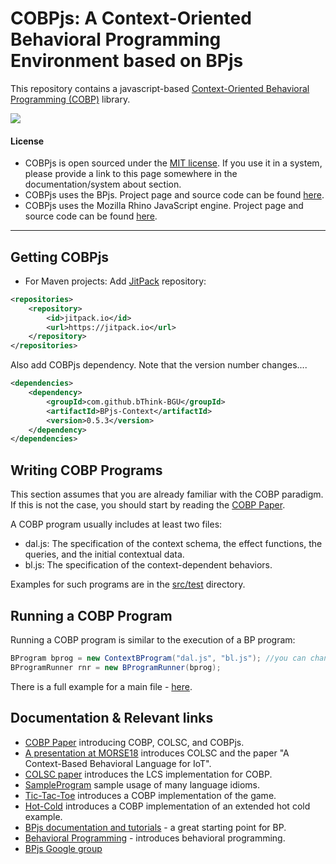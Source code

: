 # COBPjs: A Context-Oriented Behavioral Programming Environment based on BPjs

This repository contains a javascript-based [Context-Oriented Behavioral Programming (COBP)](https://www.sciencedirect.com/science/article/pii/S095058492030094X) library.

[![](https://jitpack.io/v/bThink-BGU/BPjs-Context.svg)](https://jitpack.io/#bThink-BGU/BPjs-Context)


#### License
* COBPjs is open sourced under the [MIT license](http://www.opensource.org/licenses/mit-license.php). If you use it in a system, please provide
  a link to this page somewhere in the documentation/system about section.
* COBPjs uses the BPjs. Project page and source code can be found [here](https://github.com/bThink-BGU/BPjs).
* COBPjs uses the Mozilla Rhino JavaScript engine. Project page and source code can be found [here](https://developer.mozilla.org/en-US/docs/Mozilla/Projects/Rhino).

---

## Getting COBPjs
* For Maven projects: Add [JitPack](https://jitpack.io) repository:

````xml
<repositories>
    <repository>
        <id>jitpack.io</id>
        <url>https://jitpack.io</url>
    </repository>
</repositories>
````
Also add COBPjs dependency. Note that the version number changes....
````xml
<dependencies>
    <dependency>
        <groupId>com.github.bThink-BGU</groupId>
        <artifactId>BPjs-Context</artifactId>
        <version>0.5.3</version>
    </dependency>
</dependencies>
````

## Writing COBP Programs
This section assumes that you are already familiar with the COBP paradigm. If this is not the case, you should start by reading the [COBP Paper](https://www.sciencedirect.com/science/article/pii/S095058492030094X).

A COBP program usually includes at least two files: 
* dal.js: The specification of the context schema, the effect functions, the queries, and the initial contextual data.
* bl.js: The specification of the context-dependent behaviors.

Examples for such programs are in the [src/test](src/test/resources) directory.

## Running a COBP Program
Running a COBP program is similar to the execution of a BP program:
```java
BProgram bprog = new ContextBProgram("dal.js", "bl.js"); //you can change the files names...
BProgramRunner rnr = new BProgramRunner(bprog);
```

There is a full example for a main file - [here](https://github.com/bThink-BGU/BPjs-Context/blob/master/src/test/java/il/ac/bgu/cs/bp/bpjs/context/Main.java).

## Documentation & Relevant links
* [COBP Paper](https://www.sciencedirect.com/science/article/pii/S095058492030094X) introducing COBP, COLSC, and COBPjs.
* [A presentation at MORSE18](https://youtu.be/eqwhFPQfDjk) introduces COLSC and the paper "A Context-Based Behavioral Language for IoT".
* [COLSC paper](http://ceur-ws.org/Vol-2245/morse_paper_6.pdf) introduces the LCS implementation for COBP.
* [SampleProgram](src/test/resources/SampleProgram) sample usage of many language idioms.
* [Tic-Tac-Toe](src/test/resources/TicTacToe) introduces a COBP implementation of the game.
* [Hot-Cold](src/test/resources/HotCold) introduces a COBP implementation of an extended hot cold example.
* [BPjs documentation and tutorials](http://bpjs.readthedocs.io/en/master/) - a great starting point for BP.
* [Behavioral Programming](http://www.b-prog.org/) - introduces behavioral programming.
* [BPjs Google group](https://groups.google.com/forum/#!forum/bpjs)
